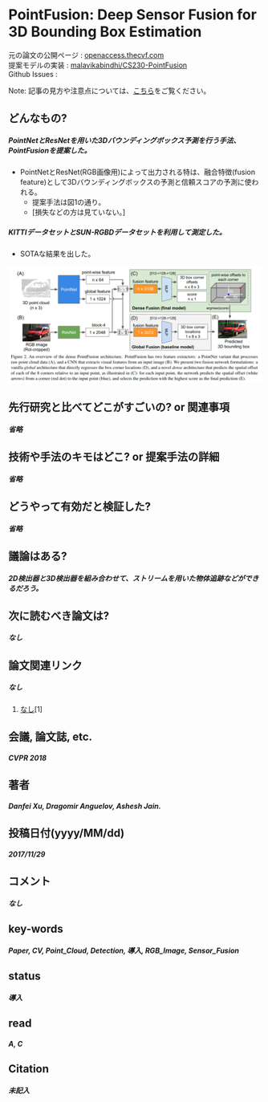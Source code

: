 # PointFusion: Deep Sensor Fusion for 3D Bounding Box Estimation

元の論文の公開ページ : [openaccess.thecvf.com](http://openaccess.thecvf.com/content_cvpr_2018/papers/Xu_PointFusion_Deep_Sensor_CVPR_2018_paper.pdf)  
提案モデルの実装 : [malavikabindhi/CS230-PointFusion](https://github.com/malavikabindhi/CS230-PointFusion)  
Github Issues : []()  

Note: 記事の見方や注意点については、[こちら](/)をご覧ください。

## どんなもの?
##### PointNetとResNetを用いた3Dバウンディングボックス予測を行う手法、PointFusionを提案した。
- PointNetとResNet(RGB画像用)によって出力される特は、融合特徴(fusion feature)として3Dバウンディングボックスの予測と信頼スコアの予測に使われる。
  - 提案手法は図1の通り。
  - [損失などの方は見ていない。]

##### KITTIデータセットとSUN-RGBDデータセットを利用して測定した。
- SOTAな結果を出した。

![fig1](img/PDSFf3BBE/fig1.png)

## 先行研究と比べてどこがすごいの? or 関連事項
##### 省略

## 技術や手法のキモはどこ? or 提案手法の詳細
##### 省略

## どうやって有効だと検証した?
##### 省略

## 議論はある?
##### 2D検出器と3D検出器を組み合わせて、ストリームを用いた物体追跡などができるだろう。

## 次に読むべき論文は?
##### なし

## 論文関連リンク
##### なし
1. [なし]()[1]

## 会議, 論文誌, etc.
##### CVPR 2018

## 著者
##### Danfei Xu, Dragomir Anguelov, Ashesh Jain.

## 投稿日付(yyyy/MM/dd)
##### 2017/11/29

## コメント
##### なし

## key-words
##### Paper, CV, Point_Cloud, Detection, 導入, RGB_Image, Sensor_Fusion

## status
##### 導入

## read
##### A, C

## Citation
##### 未記入
